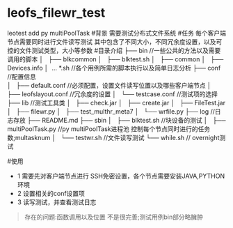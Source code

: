 # leofs_filewr_test
leotest add py multiPoolTask
#背景
需要测试分布式文件系统
#任务
每个客户端节点需要同时进行文件读写测试
其中包含了不同大小，不同冗余度设置，以及可控的文件测试类型，大小等参数
#目录介绍
├── bin    //一些公共的方法以及需要调用的脚本
│   ├── blkcommon
│   ├── blktest.sh
│   ├── common
│   ├── Devices.info
│ 	... *.sh  			//各个用例所需的脚本执行以及简单日志分析
├── conf        //配置信息  
│   ├── default.conf	 //必须配置，设置文件读写位置以及哪些客户端节点
│   ├── leofslayout.conf       //冗余度的设置
│   └── testcase.conf  			//测试项的选择
├── lib		//测试工具类
│   ├── check.jar
│   ├── create.jar
│   ├── FileTest.jar
│   ├── filewr.py
│   ├── test_multhr_meta7
│   └── wrfile.py
├── log			//日志存放
├── README.md
├── sbin
│   ├── blktest.sh			//块设备的测试
│   ├── multiPoolTask.py		//py multiPoolTask进程池 控制每个节点同时进行的任务数;multasknum
│   └── testwr.sh            //文件读写测试
└── while.sh	// overnight测试

#使用
* 1	需要先对客户端节点进行 SSH免密设置，各个节点需要安装JAVA,PYTHON环境
* 2	设置相关的conf设置项
* 3	读写测试，并查看测试日志

 >存在的问题:函数调用以及位置 不是很完善;测试用例bin部分略臃肿

